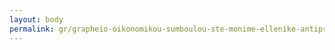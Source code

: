 ```yaml
---
layout: body
permalink: gr/grapheio-oikonomikou-sumboulou-ste-monime-ellenike-antiprosopeia-stous-diethneis-organismous-ste-geneue/
---
```


